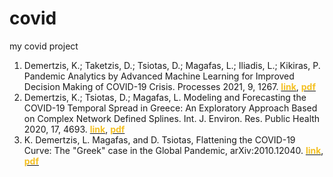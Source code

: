# covid
my covid project
1) Demertzis, K.; Taketzis, D.; Tsiotas, D.; Magafas, L.; Iliadis, L.; Kikiras, P. Pandemic Analytics by Advanced Machine Learning for Improved Decision Making of COVID-19 Crisis. Processes 2021, 9, 1267. <a href="https://www.mdpi.com/2227-9717/9/8/1267" target="_blank" title="Pandemic Analytics by Advanced Machine Learning for Improved Decision Making of COVID-19 Crisis"><b><font color="#F4C024">link</font></b></a>, <a href="https://github.com/kdemertzis/covid/blob/d63e3cb34bed2047e96d5aa162cef902a81ac6ff/Paper_3.pdf" target="_blank" title="Pandemic Analytics by Advanced Machine Learning for Improved Decision Making of COVID-19 Crisis"><b><font color="#F4C024">pdf</font></b></a>
2) Demertzis, K.; Tsiotas, D.; Magafas, L. Modeling and Forecasting the COVID-19 Temporal Spread in Greece: An Exploratory Approach Based on Complex Network Defined Splines. Int. J. Environ. Res. Public Health 2020, 17, 4693. <a href="https://www.mdpi.com/1660-4601/17/13/4693" target="_blank" title="Modeling and forecasting the COVID-19 temporal spread in Greece: an exploratory approach based on complex network defined splines"><b><font color="#F4C024">link</font></b></a>, <a href="https://github.com/kdemertzis/covid/blob/d63e3cb34bed2047e96d5aa162cef902a81ac6ff/Paper_2.pdf" target="_blank" title="Modeling and forecasting the COVID-19 temporal spread in Greece: an exploratory approach based on complex network defined splines"><b><font color="#F4C024">pdf</font></b></a>
3) K. Demertzis, L. Magafas, and D. Tsiotas, Flattening the COVID-19 Curve: The "Greek" case in the Global Pandemic, arXiv:2010.12040. <a href="https://arxiv.org/ftp/arxiv/papers/2010/2010.12040.pdf" target="_blank" title="Flattening the COVID-19 Curve: The “Greek” case in the Global Pandemic"><b><font color="#F4C024">link</font></b></a>, <a href="https://github.com/kdemertzis/covid/blob/d63e3cb34bed2047e96d5aa162cef902a81ac6ff/Paper_1.pdf" target="_blank" title="Flattening the COVID-19 Curve: The “Greek” case in the Global Pandemic"><b><font color="#F4C024">pdf</font></b></a>
